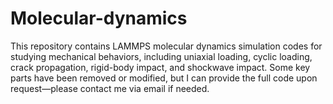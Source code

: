 # Molecular-dynamics
This repository contains LAMMPS molecular dynamics simulation codes for studying mechanical behaviors, including uniaxial loading, cyclic loading, crack propagation, rigid-body impact, and shockwave impact. Some key parts have been removed or modified, but I can provide the full code upon request—please contact me via email if needed.
